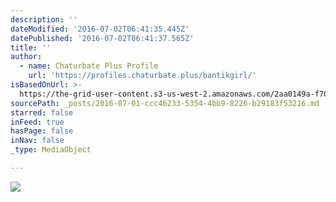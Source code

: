 ```yaml
---
description: ''
dateModified: '2016-07-02T06:41:35.445Z'
datePublished: '2016-07-02T06:41:37.565Z'
title: ''
author:
  - name: Chaturbate Plus Profile
    url: 'https://profiles.chaturbate.plus/bantikgirl/'
isBasedOnUrl: >-
  https://the-grid-user-content.s3-us-west-2.amazonaws.com/2aa0149a-f70e-48df-a4d6-e2cf06f7941c.jpg
sourcePath: _posts/2016-07-01-ccc46233-5354-4bb9-8226-b29183f53216.md
starred: false
inFeed: true
hasPage: false
inNav: false
_type: MediaObject

---
```

![](https://the-grid-user-content.s3-us-west-2.amazonaws.com/2aa0149a-f70e-48df-a4d6-e2cf06f7941c.jpg)
